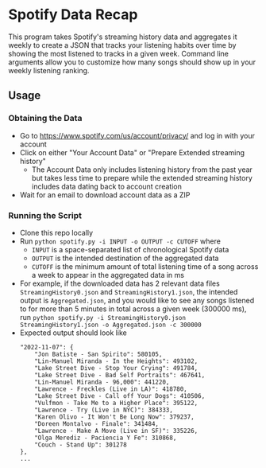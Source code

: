 # Spotify Data Recap
This program takes Spotify's streaming history data and aggregates it weekly to create a JSON that tracks your listening habits over time by showing the most listened to tracks in a given week. Command line arguments allow you to customize how many songs should show up in your weekly listening ranking.
## Usage
### Obtaining the Data
* Go to https://www.spotify.com/us/account/privacy/ and log in with your account
* Click on either "Your Account Data" or "Prepare Extended streaming history"
  - The Account Data only includes listening history from the past year but takes less time to prepare while the extended streaming history includes data dating back to account creation
* Wait for an email to download account data as a ZIP
### Running the Script
* Clone this repo locally
* Run `python spotify.py -i INPUT -o OUTPUT -c CUTOFF` where
  - `INPUT` is a space-separated list of chronological Spotify data
  - `OUTPUT` is the intended destination of the aggregated data
  - `CUTOFF` is the minimum amount of total listening time of a song across a week to appear in the aggregated data in ms
* For example, if the downloaded data has 2 relevant data files `StreamingHistory0.json` and `StreamingHistory1.json`, the intended output is `Aggregated.json`, and you would like to see any songs listened to for more than 5 minutes in total across a given week (300000 ms), run `python spotify.py -i StreamingHistory0.json StreamingHistory1.json -o Aggregated.json -c 300000`
* Expected output should look like
	```
    "2022-11-07": {
		"Jon Batiste - San Spirito": 580105,
		"Lin-Manuel Miranda - In the Heights": 493102,
		"Lake Street Dive - Stop Your Crying": 491784,
		"Lake Street Dive - Bad Self Portraits": 467641,
		"Lin-Manuel Miranda - 96,000": 441220,
		"Lawrence - Freckles (Live in LA)": 418780,
		"Lake Street Dive - Call off Your Dogs": 410506,
		"Vulfmon - Take Me to a Higher Place": 395122,
		"Lawrence - Try (Live in NYC)": 384333,
		"Karen Olivo - It Won't Be Long Now": 379237,
		"Doreen Montalvo - Finale": 341484,
		"Lawrence - Make A Move (Live in SF)": 335226,
		"Olga Merediz - Paciencia Y Fe": 310868,
		"Couch - Stand Up": 301278
    },
    ...
	```